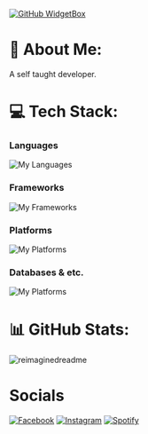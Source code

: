
<!--
**raffyamoguis/raffyamoguis** is a ✨ _special_ ✨ repository because its `README.md` (this file) appears on your GitHub profile.

Here are some ideas to get you started:

- 🔭 I’m currently working on ...
- 🌱 I’m currently learning ...
- 👯 I’m looking to collaborate on ...
- 🤔 I’m looking for help with ...
- 💬 Ask me about ...
- 📫 How to reach me: ...
- 😄 Pronouns: ...
- ⚡ Fun fact: ...
-->

[![GitHub WidgetBox](https://github-widgetbox.vercel.app/api/profile?username=raffyxyz&data=repositories,stars,commits)](https://github.com/Jurredr/github-widgetbox)

# 💫 About Me:
A self taught developer.
<!--# 🔭 I’m currently working on this projects:
- [animerf](https://github.com/raffyamoguis/animerf)
- [game-marketplace](https://github.com/raffyamoguis/game-marketplace)-->
# 💻 Tech Stack:
### **Languages**
![My Languages](https://skillicons.dev/icons?i=c,java,javascript,php,bash,powershell&theme=dark)
### **Frameworks**
![My Frameworks](https://skillicons.dev/icons?i=nextjs,vite,react,laravel,nodejs,tailwind,bootstrap&theme=dark)
### **Platforms**
![My Platforms](https://skillicons.dev/icons?i=aws,supabase,firebase,mongodb&theme=dark)
### **Databases & etc.**
![My Platforms](https://skillicons.dev/icons?i=mysql,sqlite,mongodb,wordpress&theme=dark)

# 📊 GitHub Stats:
<img src="https://myreadme.vercel.app/api/embed/raffyxyz?panels=toplanguages,commitgraph" alt="reimaginedreadme" />

# Socials

<a href="https://www.facebook.com/raffyxyz" target="_blank"><img src="https://img.shields.io/badge/Facebook-%231877F2.svg?&style=flat-square&logo=facebook&logoColor=white" alt="Facebook"></a>
<a href="https://www.instagram.com/raffyamoguis/" target="_blank"><img src="https://img.shields.io/badge/Instagram-%23E4405F.svg?&style=flat-square&logo=instagram&logoColor=white" alt="Instagram"></a>
<a href="https://open.spotify.com/playlist/0D3drQUJmAbZLJZnezwj3u?si=8bfca10f7bc2437b" target="_blank"><img src="https://img.shields.io/badge/Spotify-%231ED760.svg?&style=flat-square&logo=spotify&logoColor=white" alt="Spotify"></a>
